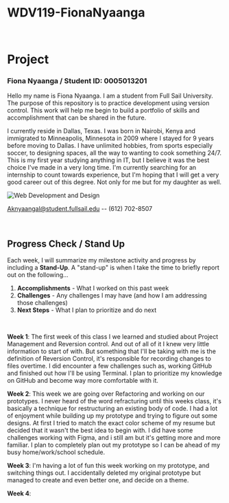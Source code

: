 # WDV119-FionaNyaanga
<br>

# Project
### Fiona Nyaanga / Student ID: 0005013201 
 Hello my name is Fiona Nyaanga. I am a student from Full Sail University. The purpose of this repository is to practice development using version control. This work will help me begin to build a portfolio of skills and accomplishment that can be shared in the future. 
 
I currently reside in Dallas, Texas. I was born in Nairobi, Kenya and immigrated to Minneapolis, Minnesota in 2009 where I stayed for 9 years before moving to Dallas. I have unlimited hobbies, from sports especially soccer, to designing spaces, all the way to wanting to cook something 24/7. This is my first year studying anything in IT, but I believe it was the best choice I've made in a very long time. I'm currently searching for an internship to count towards experience, but I'm hoping that I will get a very good career out of this degree. Not only for me but for my daughter as well.


![Web Development and Design](https://img.shields.io/badge/degree-web%20design%20%26%20development-blue.svg)


Aknyaangal@student.fullsail.edu -- (612) 702-8507 




<br>

## Progress Check / Stand Up
Each week, I will summarize my milestone activity and progress by including a **Stand-Up**. A "stand-up" is when I take the time to briefly report out on the following...

1. **Accomplishments** - What I worked on this past week
2. **Challenges** - Any challenges I may have (and how I am addressing those challenges)
3. **Next Steps** - What I plan to prioritize and do next 
   

<br>

**Week 1**: The first week of this class I we learned and studied about Project Management and Reversion control. And out of all of it I knew very little information to start of with. But something that I'll be taking with me is the definition of Reversion Control, it's responsible for recording changes to files overtime. I did encounter a few challenges such as, working GitHub and finished out how I'll be using Terminal. I plan to prioritize my knowledge on GitHub and become way more comfortable with it. 

**Week 2**: This week we are going over Refactoring and working on our prototypes. I never heard of the word refracturing until this weeks class, it's basically a technique for restructuring an existing body of code. I had a lot of enjoyment while building up my prototype and trying to figure out some designs. At first I tried to match the exact color scheme of my resume but decided that it wasn't the best idea to begin with. I did have some challenges working with Figma, and i still am but it's getting more and more familiar. I plan to completely plan out my prototype so I can be ahead of my busy home/work/school schedule. 

**Week 3**: I'm having a lot of fun this week working on my prototype, and switching things out. I accidentally deleted my original prototype but managed to create and even better one, and decide on a theme. 

**Week 4**:   


<br>







